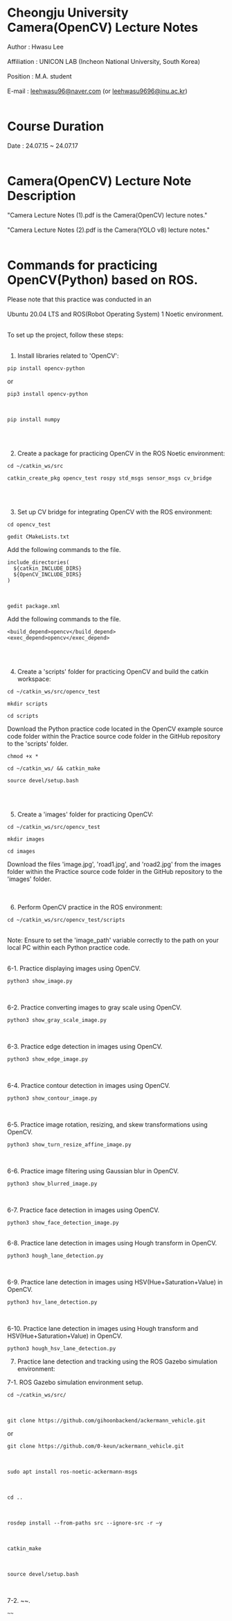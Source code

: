 # Cheongju University Camera(OpenCV) Lecture Notes<br>
  Author : Hwasu Lee<br><br>
  Affiliation : UNICON LAB (Incheon National University, South Korea)<br><br>
  Position : M.A. student<br><br>
  E-mail : leehwasu96@naver.com (or leehwasu9696@inu.ac.kr)<br><br>

#  Course Duration
  Date : 24.07.15 ~ 24.07.17<br><br>

# Camera(OpenCV) Lecture Note Description
  "Camera Lecture Notes (1).pdf is the Camera(OpenCV) lecture notes."<br><br>
  "Camera Lecture Notes (2).pdf is the Camera(YOLO v8) lecture notes."<br><br>

# Commands for practicing OpenCV(Python) based on ROS.

Please note that this practice was conducted in an<br><br> 
Ubuntu 20.04 LTS and ROS(Robot Operating System) 1 Noetic environment.<br><br>

To set up the project, follow these steps:<br><br>

1. Install libraries related to 'OpenCV':
  ```shell
  pip install opencv-python
  ```
  or
  ```shell
  pip3 install opencv-python
  ```
  <br>
  
  ```shell
  pip install numpy
  ```
  <br><br>

2. Create a package for practicing OpenCV in the ROS Noetic environment:
  ```shell
  cd ~/catkin_ws/src
  ```
  ```shell
  catkin_create_pkg opencv_test rospy std_msgs sensor_msgs cv_bridge
  ```
  <br><br>

3. Set up CV bridge for integrating OpenCV with the ROS environment:
  ```shell
  cd opencv_test
  ```
  ```shell
  gedit CMakeLists.txt
  ```
  Add the following commands to the file.
  ```shell
  include_directories(
    ${catkin_INCLUDE_DIRS}
    ${OpenCV_INCLUDE_DIRS}
  )
  ```
  <br>
  
  ```shell
  gedit package.xml
  ```
  Add the following commands to the file.
  ```shell
  <build_depend>opencv</build_depend>
  <exec_depend>opencv</exec_depend>
  ```
<br><br>

4. Create a 'scripts' folder for practicing OpenCV and build the catkin workspace:
  ```shell
  cd ~/catkin_ws/src/opencv_test
  ```
  ```shell
  mkdir scripts
  ```
  ```shell
  cd scripts
  ```
  Download the Python practice code located in the OpenCV example source code folder within the Practice source code folder in the GitHub repository to the 'scripts' folder.
  ```shell
  chmod +x *
  ```
  ```shell
  cd ~/catkin_ws/ && catkin_make
  ```
  ```shell
  source devel/setup.bash
  ```
  <br><br>

5. Create a 'images' folder for practicing OpenCV:
  ```shell
  cd ~/catkin_ws/src/opencv_test
  ```
  ```shell
  mkdir images
  ```
  ```shell
  cd images
  ```
  Download the files 'image.jpg', 'road1.jpg', and 'road2.jpg' from the images folder within the Practice source code folder in the GitHub repository to the 'images' folder.
  <br><br><br>

6. Perform OpenCV practice in the ROS environment:
  ```shell
  cd ~/catkin_ws/src/opencv_test/scripts
  ```
  <br>
  Note: Ensure to set the 'image_path' variable correctly to the path on your local PC within each Python practice code.<br><br>
  
  6-1. Practice displaying images using OpenCV.
  ```shell
  python3 show_image.py
  ```
  <br>

  6-2. Practice converting images to gray scale using OpenCV.
  ```shell
  python3 show_gray_scale_image.py
  ```
  <br>

  6-3. Practice edge detection in images using OpenCV.
  ```shell
  python3 show_edge_image.py
  ```
  <br>

  6-4. Practice contour detection in images using OpenCV.
  ```shell
  python3 show_contour_image.py
  ```
  <br>

  6-5. Practice image rotation, resizing, and skew transformations using OpenCV.
  ```shell
  python3 show_turn_resize_affine_image.py
  ```
  <br>

  6-6. Practice image filtering using Gaussian blur in OpenCV.
  ```shell
  python3 show_blurred_image.py
  ```
  <br>

  6-7. Practice face detection in images using OpenCV.  
  ```shell
  python3 show_face_detection_image.py
  ```
  <br>
  6-8. Practice lane detection in images using Hough transform in OpenCV.
  
  ```shell
  python3 hough_lane_detection.py
  ```
  <br>

  6-9. Practice lane detection in images using HSV(Hue+Saturation+Value) in OpenCV.
  ```shell
  python3 hsv_lane_detection.py
  ```
  <br>

  6-10. Practice lane detection in images using Hough transform and HSV(Hue+Saturation+Value) in OpenCV.
  
  ```shell
  python3 hough_hsv_lane_detection.py
  ```


7. Practice lane detection and tracking using the ROS Gazebo simulation environment:
  
  7-1. ROS Gazebo simulation environment setup.
  ```shell
  cd ~/catkin_ws/src/
  ```
  <br>

  ```shell
  git clone https://github.com/gihoonbackend/ackermann_vehicle.git
  ```
  or
  ```shell
  git clone https://github.com/0-keun/ackermann_vehicle.git
  ```
  <br>

  ```shell
  sudo apt install ros-noetic-ackermann-msgs
  ```
  <br>

  ```shell
  cd ..
  ```
  <br>

  ```shell
  rosdep install --from-paths src --ignore-src -r –y
  ```
  <br>

  ```shell
  catkin_make
  ```
  <br>

  ```shell
  source devel/setup.bash
  ```
  <br>


  7-2. ~~.
  ```shell
  ~~
  ```
  <br>
